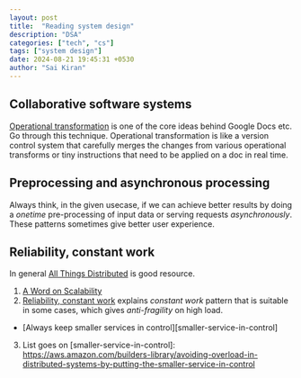 ```yaml
---
layout: post
title:  "Reading system design"
description: "DSA"
categories: ["tech", "cs"]
tags: ["system design"]
date: 2024-08-21 19:45:31 +0530
author: "Sai Kiran"
---
```


## Collaborative software systems

[Operational transformation](https://en.wikipedia.org/wiki/Operational_transformation) is one of the core ideas behind Google Docs etc. Go through this technique. Operational transformation is like a version control system that carefully merges the changes from various operational transforms or tiny instructions that need to be applied on a doc in real time.

## Preprocessing and asynchronous processing

Always think, in the given usecase, if we can achieve better results by doing a *onetime* pre-processing of input data or serving requests *asynchronously*. These patterns sometimes give better user experience.

## Reliability, constant work

In general [All Things Distributed](https://www.allthingsdistributed.com/) is good resource.

1. [A Word on Scalability](https://www.allthingsdistributed.com/2006/03/a_word_on_scalability.html) 
2. [Reliability, constant work](https://aws.amazon.com/builders-library/reliability-and-constant-work/) explains *constant work* pattern that is suitable in some cases, which gives *anti-fragility* on high load. 

* [Always keep smaller services in control][smaller-service-in-control]

3. List goes on 
[smaller-service-in-control]: https://aws.amazon.com/builders-library/avoiding-overload-in-distributed-systems-by-putting-the-smaller-service-in-control